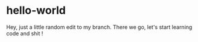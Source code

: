 # hello-world
Hey, just a little random edit to my branch.
There we go, let's start learning code and shit !
